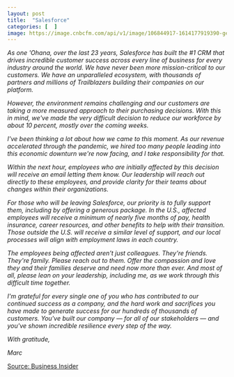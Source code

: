 ```yaml
---
layout: post
title:  "Salesforce"
categories: [  ]
image: https://image.cnbcfm.com/api/v1/image/106844917-1614177919390-gettyimages-1231356109-SALESFORCE_EARNS.jpeg?v=1677719573
---
```


*As one 'Ohana, over the last 23 years, Salesforce has built the #1 CRM that drives incredible customer success across every line of business for every industry around the world. We have never been more mission-critical to our customers. We have an unparalleled ecosystem, with thousands of partners and millions of Trailblazers building their companies on our platform.*

*However, the environment remains challenging and our customers are taking a more measured approach to their purchasing decisions. With this in mind, we've made the very difficult decision to reduce our workforce by about 10 percent, mostly over the coming weeks.*

*I've been thinking a lot about how we came to this moment. As our revenue accelerated through the pandemic, we hired too many people leading into this economic downturn we're now facing, and I take responsibility for that.*

*Within the next hour, employees who are initially affected by this decision will receive an email letting them know. Our leadership will reach out directly to these employees, and provide clarity for their teams about changes within their organizations.*

*For those who will be leaving Salesforce, our priority is to fully support them, including by offering a generous package. In the U.S., affected employees will receive a minimum of nearly five months of pay, health insurance, career resources, and other benefits to help with their transition. Those outside the U.S. will receive a similar level of support, and our local processes will align with employment laws in each country.*

*The employees being affected aren't just colleagues. They're friends. They're family. Please reach out to them. Offer the compassion and love they and their families deserve and need now more than ever. And most of all, please lean on your leadership, including me, as we work through this difficult time together.*

*I'm grateful for every single one of you who has contributed to our continued success as a company, and the hard work and sacrifices you have made to generate success for our hundreds of thousands of customers. You've built our company — for all of our stakeholders — and you've shown incredible resilience every step of the way.*

*With gratitude,*

*Marc*

[Source: Business Insider](https://www.businessinsider.com/read-marc-benioff-email-to-salesforce-staff-announcing-mass-layoffs-2023-1)